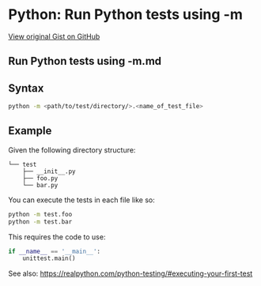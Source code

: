 # Python: Run Python tests using -m

[View original Gist on GitHub](https://gist.github.com/Integralist/129d30f3fff68667bb1a1f778f90ab7a)

## Run Python tests using -m.md

## Syntax

```bash
python -m <path/to/test/directory/>.<name_of_test_file>
```

## Example

Given the following directory structure:

```
└── test
    ├── __init__.py
    ├── foo.py
    └── bar.py
```

You can execute the tests in each file like so:

```bash
python -m test.foo
python -m test.bar
```

This requires the code to use:

```python
if __name__ == '__main__':
    unittest.main()
```

See also: https://realpython.com/python-testing/#executing-your-first-test

